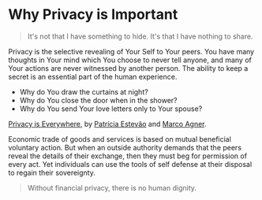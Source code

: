 # Why Privacy is Important

> It's not that I have something to hide. It's that I have nothing to share.

Privacy is the selective revealing of Your Self to Your peers.
You have many thoughts in Your mind which You choose to never tell anyone, and many of Your actions are never witnessed by another person.
The ability to keep a secret is an essential part of the human experience.

- Why do You draw the curtains at night?
- Why do You close the door when in the shower?
- Why do You send Your love letters only to Your spouse?

[Privacy is Everywhere](https://Youtu.be/laem7G6LPAM), by [Patrícia Estevão](https://twitter.com/patestevao) and [Marco Agner](https://twitter.com/marcoagner).

Economic trade of goods and services is based on mutual beneficial voluntary action. But when an outside authority demands that the peers reveal the details of their exchange, then they must beg for permission of every act.
Yet individuals can use the tools of self defense at their disposal to regain their sovereignty.

> Without financial privacy, there is no human dignity.
